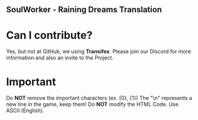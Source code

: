 ## SoulWorker - Raining Dreams Translation

# Can I contribute?
Yes, but not at GitHub, we using **Transifex**. Please join our Discord for more information and also an invite to the Project.

# Important
Do **NOT** remove the important characters (ex. {0}, {1})
The "\n" represents a new line in the game, keep them!
Do **NOT** modify the HTML Code.
Use ASCII (English).
